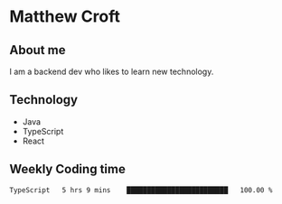 # Matthew Croft

## About me
I am a backend dev who likes to learn new technology. 

## Technology
- Java
- TypeScript
- React

## Weekly Coding time
<!--START_SECTION:waka-->

```txt
TypeScript   5 hrs 9 mins    █████████████████████████   100.00 %
```

<!--END_SECTION:waka-->
